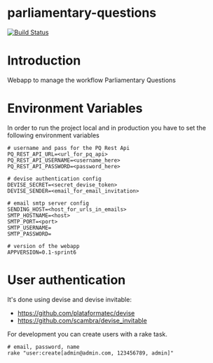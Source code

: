 parliamentary-questions
=======================

[![Build Status](https://travis-ci.org/ministryofjustice/parliamentary-questions.png?branch=master)](https://travis-ci.org/ministryofjustice/parliamentary-questions)


# Introduction
Webapp to manage the workflow Parliamentary Questions


# Environment Variables

In order to run the project local and in production you have to set the following environment variables

```
# username and pass for the PQ Rest Api
PQ_REST_API_URL=<url_for_pq_api>
PQ_REST_API_USERNAME=<username_here>
PQ_REST_API_PASSWORD=<password_here>

# devise authentication config
DEVISE_SECRET=<secret_devise_token>
DEVISE_SENDER=<email_for_email_invitation>

# email smtp server config
SENDING_HOST=<host_for_urls_in_emails>
SMTP_HOSTNAME=<host>
SMTP_PORT=<port>
SMTP_USERNAME=
SMTP_PASSWORD=

# version of the webapp
APPVERSION=0.1-sprint6
```



# User authentication

It's done using devise and devise invitable:

* https://github.com/plataformatec/devise
* https://github.com/scambra/devise_invitable

For development you can create users with a rake task.
```
# email, password, name
rake "user:create[admin@admin.com, 123456789, admin]"
```
